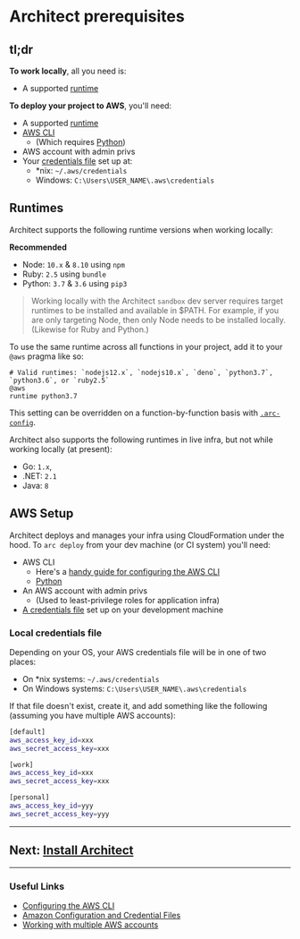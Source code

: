 # Architect prerequisites

## tl;dr

**To work locally**, all you need is:
- A supported [runtime](#runtimes)

**To deploy your project to AWS**, you'll need:
- A supported [runtime](#runtimes)
- [AWS CLI](https://docs.aws.amazon.com/cli/latest/userguide/cli-chap-configure.html)
  - (Which requires [Python](https://www.python.org/downloads/))
- AWS account with admin privs
- Your [credentials file](#local-credentials-file) set up at:
  - \*nix: `~/.aws/credentials`
  - Windows: `C:\Users\USER_NAME\.aws\credentials`


## Runtimes

Architect supports the following runtime versions when working locally:

**Recommended**
- Node: `10.x` & `8.10` using `npm`
- Ruby: `2.5` using `bundle`
- Python: `3.7` & `3.6` using `pip3`

> Working locally with the Architect `sandbox` dev server requires target runtimes to be installed and available in $PATH. For example, if you are only targeting Node, then only Node needs to be installed locally. (Likewise for Ruby and Python.)

To use the same runtime across all functions in your project, add it to your `@aws` pragma like so:

```arc
# Valid runtimes: `nodejs12.x`, `nodejs10.x`, `deno`, `python3.7`, `python3.6`, or `ruby2.5`
@aws
runtime python3.7
```

This setting can be overridden on a function-by-function basis with [`.arc-config`](/reference/arc-config/runtime).

Architect also supports the following runtimes in live infra, but not while working locally (at present):
- Go: `1.x`,
- .NET: `2.1`
- Java: `8`


## AWS Setup

Architect deploys and manages your infra using CloudFormation under the hood. To `arc deploy` from your dev machine (or CI system) you'll need:
- AWS CLI
  - Here's a [handy guide for configuring the AWS CLI](https://docs.aws.amazon.com/cli/latest/userguide/cli-chap-getting-started.html)
  - [Python](https://www.python.org/downloads/)
- An AWS account with admin privs
  - (Used to least-privilege roles for application infra)
- [A credentials file](#local-credentials-file) set up on your development machine


### Local credentials file

Depending on your OS, your AWS credentials file will be in one of two places:
- On \*nix systems: `~/.aws/credentials`
- On Windows systems: `C:\Users\USER_NAME\.aws\credentials`

If that file doesn't exist, create it, and add something like the following (assuming you have multiple AWS accounts):

```bash
[default]
aws_access_key_id=xxx
aws_secret_access_key=xxx

[work]
aws_access_key_id=xxx
aws_secret_access_key=xxx

[personal]
aws_access_key_id=yyy
aws_secret_access_key=yyy
```

---
## Next: [Install Architect](/quickstart/install)
---

### Useful Links
* [Configuring the AWS CLI](https://docs.aws.amazon.com/cli/latest/userguide/cli-chap-getting-started.html)
* [Amazon Configuration and Credential Files](https://docs.aws.amazon.com/cli/latest/userguide/cli-config-files.html)
* [Working with multiple AWS accounts](/guides/multiple-aws-accounts)
